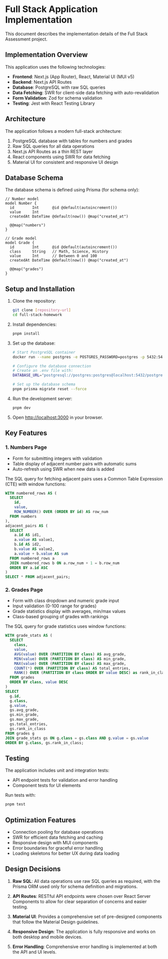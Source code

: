 # Full Stack Application Implementation

This document describes the implementation details of the Full Stack Assessment project.

## Implementation Overview

This application uses the following technologies:

- **Frontend**: Next.js (App Router), React, Material UI (MUI v5)
- **Backend**: Next.js API Routes
- **Database**: PostgreSQL with raw SQL queries
- **Data Fetching**: SWR for client-side data fetching with auto-revalidation
- **Form Validation**: Zod for schema validation
- **Testing**: Jest with React Testing Library

## Architecture

The application follows a modern full-stack architecture:

1. PostgreSQL database with tables for numbers and grades
2. Raw SQL queries for all data operations
3. Next.js API Routes as a thin REST layer
4. React components using SWR for data fetching
5. Material UI for consistent and responsive UI design

## Database Schema

The database schema is defined using Prisma (for schema only):

```prisma
// Number model
model Number {
  id        Int      @id @default(autoincrement())
  value     Int
  createdAt DateTime @default(now()) @map("created_at")

  @@map("numbers")
}

// Grade model
model Grade {
  id        Int      @id @default(autoincrement())
  class     String   // Math, Science, History
  value     Int      // Between 0 and 100
  createdAt DateTime @default(now()) @map("created_at")

  @@map("grades")
}
```

## Setup and Installation

1. Clone the repository:
   ```bash
   git clone [repository-url]
   cd full-stack-homework
   ```

2. Install dependencies:
   ```bash
   pnpm install
   ```

3. Set up the database:
   ```bash
   # Start PostgreSQL container
   docker run --name postgres -e POSTGRES_PASSWORD=postgres -p 5432:5432 -d postgres
   
   # Configure the database connection
   # Create an .env file with:
   DATABASE_URL="postgresql://postgres:postgres@localhost:5432/postgres"
   
   # Set up the database schema
   pnpm prisma migrate reset --force
   ```

4. Run the development server:
   ```bash
   pnpm dev
   ```

5. Open [http://localhost:3000](http://localhost:3000) in your browser.

## Key Features

### 1. Numbers Page

- Form for submitting integers with validation
- Table display of adjacent number pairs with automatic sums
- Auto-refresh using SWR when new data is added

The SQL query for fetching adjacent pairs uses a Common Table Expression (CTE) with window functions:
```sql
WITH numbered_rows AS (
  SELECT
    id,
    value,
    ROW_NUMBER() OVER (ORDER BY id) AS row_num
  FROM numbers
),
adjacent_pairs AS (
  SELECT
    a.id AS id1,
    a.value AS value1,
    b.id AS id2,
    b.value AS value2,
    a.value + b.value AS sum
  FROM numbered_rows a
  JOIN numbered_rows b ON a.row_num + 1 = b.row_num
  ORDER BY a.id ASC
)
SELECT * FROM adjacent_pairs;
```

### 2. Grades Page

- Form with class dropdown and numeric grade input
- Input validation (0-100 range for grades)
- Grade statistics display with averages, min/max values
- Class-based grouping of grades with rankings

The SQL query for grade statistics uses window functions:
```sql
WITH grade_stats AS (
  SELECT
    class,
    value,
    AVG(value) OVER (PARTITION BY class) AS avg_grade,
    MIN(value) OVER (PARTITION BY class) AS min_grade,
    MAX(value) OVER (PARTITION BY class) AS max_grade,
    COUNT(*) OVER (PARTITION BY class) AS total_entries,
    RANK() OVER (PARTITION BY class ORDER BY value DESC) as rank_in_class
  FROM grades
  ORDER BY class, value DESC
)
SELECT 
  g.id,
  g.class,
  g.value,
  gs.avg_grade,
  gs.min_grade,
  gs.max_grade,
  gs.total_entries,
  gs.rank_in_class
FROM grades g
JOIN grade_stats gs ON g.class = gs.class AND g.value = gs.value
ORDER BY g.class, gs.rank_in_class;
```

## Testing

The application includes unit and integration tests:

- API endpoint tests for validation and error handling
- Component tests for UI elements

Run tests with:
```bash
pnpm test
```

## Optimization Features

- Connection pooling for database operations
- SWR for efficient data fetching and caching
- Responsive design with MUI components
- Error boundaries for graceful error handling
- Loading skeletons for better UX during data loading

## Design Decisions

1. **Raw SQL**: All data operations use raw SQL queries as required, with the Prisma ORM used only for schema definition and migrations.

2. **API Routes**: RESTful API endpoints were chosen over React Server Components to allow for clear separation of concerns and easier testing.

3. **Material UI**: Provides a comprehensive set of pre-designed components that follow the Material Design guidelines.

4. **Responsive Design**: The application is fully responsive and works on both desktop and mobile devices.

5. **Error Handling**: Comprehensive error handling is implemented at both the API and UI levels.
